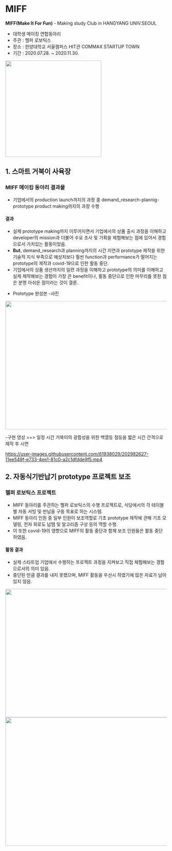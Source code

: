 # MIFF
**MIFF(Make It For Fun)** - Making study Club in HANGYANG UNIV.SEOUL
* 대학생 메이킹 연합동아리
* 주관 : 헬퍼 로보틱스
* 장소 : 한양대학교 서울캠퍼스 HIT관 COMMAX STARTUP TOWN
* 기간 : 2020.07.28. ~ 2020.11.30.
<img src="https://user-images.githubusercontent.com/61938029/202362516-8206c326-4708-408b-bd2b-418fc63ba619.jpg" width="300" height="300">

## 1. 스마트 거북이 사육장
### MIFF 메이킹 동아리 결과물
- 기업에서의 production launch까지의 과정 중 demand_research-plannig-prototype product making까지의 과정 수행

#### 결과
- 실제 prototype making까지 이루어지면서 기업에서의 상품 출시 과정을 이해하고 developer의 mission과 더불어 수요 조사 및 기획을 체험해보는 점에 있어서 경험으로서 가치있는 활동이었음.
- **But**, demand_research과 planning까지의 시간 지연과 prototype 제작을 위한 기술적 지식 부족으로 예상치보다 훨씬 function과 performance가 떨어지는 prototype의 제작과 covid-19으로 인한 활동 중단.
- 기업에서의 상품 생산까지의 일련 과정을 이해하고 prototype의 의미를 이해하고 실제 제작해보는 경험이 가장 큰 benefit이나, 활동 중단으로 인한 마무리를 못한 점은 분명 아쉬운 점이라는 것이 결론.

* Prototype 완성본
-사진
<img src="https://user-images.githubusercontent.com/61938029/202361159-7cdc551c-c0f0-4148-b50e-38cf78b0cd63.jpg" width="600" height="400">

-구현 영상 ==> 일정 시간 거북이의 광합성을 위한 백열등 점등을 짧은 시간 간격으로 제작 후 시연

https://user-images.githubusercontent.com/61938029/202982627-11ee549f-e733-4ee1-81c0-a2c1dfdde9f5.mp4



## 2. 자동식기반납기 prototype 프로젝트 보조
### 헬퍼 로보틱스 프로젝트
- MIFF 동아리를 주관하는 헬퍼 로보틱스의 수행 프로젝트로, 식당에서의 각 테이블별 자동 서빙 및 반납을 구동 목표로 하는 시스템.
- MIFF 동아리 인원 중 일부 인원이 보조역할로 기초 prototype 제작에 관해 기초 모델링, 전자 회로도 납땜 및 알고리즘 구상 등의 역할 수행.
- 이 또한 covid-19의 영향으로 MIFF의 활동 중단과 함께 보조 인원들은 활동 중단하였음.

#### 활동 결과
- 실제 스타트업 기업에서 수행하는 프로젝트 과정을 지켜보고 직접 체험해보는 경험으로서의 의미 있음.
- 중단된 만큼 결과를 내지 못했으며, MIFF 활동을 우선시 하였기에 많은 자료가 남아있지 않음.
<img src="https://user-images.githubusercontent.com/61938029/203702559-4128b77a-3161-4b83-b1c9-119b2c5a4be2.jpg" width="600" height="400">
<img src="https://user-images.githubusercontent.com/61938029/203702691-f4bb8a9a-0f83-4e31-80d7-91231e03158e.jpg" width="600" height="400">
